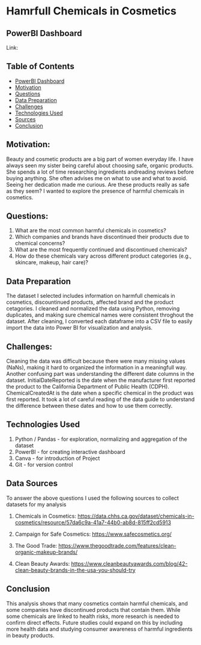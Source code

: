 # Hamrfull Chemicals in Cosmetics

## PowerBI Dashboard

Link: 



## Table of Contents
* [PowerBI Dashboard](#PowerBI-dashboard)
* [Motivation](#motivation)
* [Questions](#questions)
* [Data Preparation](#data-preparation)
* [Challenges](#Challenges)
* [Technologies Used](#technologies-used)
* [Sources](#sources)
* [Conclusion](#conclusion)

## Motivation:
Beauty and cosmetic products are a big part of women everyday life. I have always seen my sister being careful about choosing safe, organic products. She spends a lot of time researching ingredients andreading reviews before buying anything. She often advises me on what to use and what to avoid. Seeing
her dedication made me curious. Are these products really as safe as they seem? I wanted to explore the presence of harmful chemicals in cosmetics.


## Questions:
1) What are the most common harmful chemicals in cosmetics?
2) Which companies and brands have discontinued their products due to chemical concerns?
3) What are the most frequently continued and discontinued chemicals?
4) How do these chemicals vary across different product categories (e.g., skincare, makeup, hair care)?

## Data Preparation
The dataset I selected includes information on harmfull chemicals in cosmetics, discountinued products, affected brand and the product cetagories. I cleaned and normalized the data using Python, removing duplicates, and making sure chemical names were consistent throghout the dataset. After cleaning, I converted each dataframe into a CSV file to easily import the data into Power BI for visualization and analysis.

## Challenges:
Cleaning the data was difficult because there were many missing values (NaNs), making it hard to organized the information in a meaningfull way. Another confusing part was understanding the different date columns in the dataset. InitialDateReported is the date when the manufacturer first reported the product to the California Department of Public Health (CDPH). ChemicalCreatedAt is the date when a specific chemical in the product was first reported. It took a lot of careful reading of the data guide to understand the difference between these dates and how to use them correctly.

## Technologies Used
1) Python / Pandas - for exploration, normalizing and aggregation of the dataset
2) PowerBI - for creating interactive dashboard
3) Canva - for introduction of Project
4) Git - for version control

## Data Sources
To answer the above questions I used the following sources to collect datasets for my analysis

1) Chemicals in Cosmetics: https://data.chhs.ca.gov/dataset/chemicals-in-cosmetics/resource/57da6c9a-41a7-44b0-ab8d-815ff2cd5913


2) Campaign for Safe Cosmetics: https://www.safecosmetics.org/

3) The Good Trade: https://www.thegoodtrade.com/features/clean-organic-makeup-brands/

4) Clean Beauty Awards: https://www.cleanbeautyawards.com/blog/42-clean-beauty-brands-in-the-usa-you-should-try

## Conclusion
This analysis shows that many cosmetics contain harmful chemicals, and some companies have discontinued products that contain them. While some chemicals are linked to health risks, more research is needed to confirm direct effects. Future studies could expand on this by including more health data and studying consumer awareness of harmful ingredients in beauty products.
 